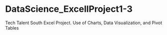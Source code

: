 # DataScience_ExcellProject1-3
Tech Talent South Excel Project. Use of Charts, Data Visualization, and Pivot Tables
